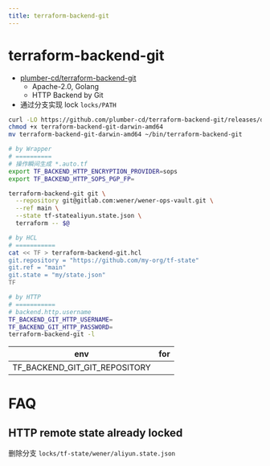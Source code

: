 ```yaml
---
title: terraform-backend-git
---
```


# terraform-backend-git

- [plumber-cd/terraform-backend-git](https://github.com/plumber-cd/terraform-backend-git)
  - Apache-2.0, Golang
  - HTTP Backend by Git
- 通过分支实现 lock `locks/PATH`

```bash
curl -LO https://github.com/plumber-cd/terraform-backend-git/releases/download/v0.1.4/terraform-backend-git-darwin-amd64
chmod +x terraform-backend-git-darwin-amd64
mv terraform-backend-git-darwin-amd64 ~/bin/terraform-backend-git

# by Wrapper
# ==========
# 操作瞬间生成 *.auto.tf
export TF_BACKEND_HTTP_ENCRYPTION_PROVIDER=sops
export TF_BACKEND_HTTP_SOPS_PGP_FP=

terraform-backend-git git \
  --repository git@gitlab.com:wener/wener-ops-vault.git \
  --ref main \
  --state tf-statealiyun.state.json \
  terraform -- $@

# by HCL
# ===========
cat << TF > terraform-backend-git.hcl
git.repository = "https://github.com/my-org/tf-state"
git.ref = "main"
git.state = "my/state.json"
TF

# by HTTP
# ===========
# backend.http.username
TF_BACKEND_GIT_HTTP_USERNAME=
TF_BACKEND_GIT_HTTP_PASSWORD=
terraform-backend-git -l
```

| env                           | for |
| ----------------------------- | --- |
| TF_BACKEND_GIT_GIT_REPOSITORY |

# FAQ

## HTTP remote state already locked

删除分支 `locks/tf-state/wener/aliyun.state.json`
